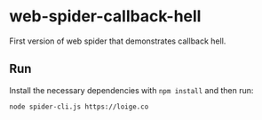 # web-spider-callback-hell

First version of web spider that demonstrates  callback hell.

## Run

Install the necessary dependencies with `npm install` and then run:

```bash
node spider-cli.js https://loige.co
```

